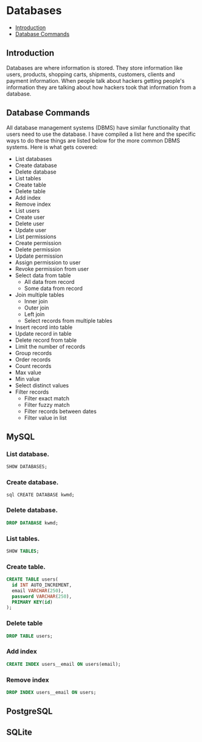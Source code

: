 # Databases

- [Introduction](#introduction)
- [Database Commands](#database-commands)

## Introduction

Databases are where information is stored. They store information like users, products, shopping carts, shipments, customers, clients and payment information. When people talk about hackers getting people's information they are talking about how hackers took that information from a database.

## Database Commands

All database management systems (DBMS) have similar functionality that users need to use the database. I have compiled a list here and the specific ways to do these things are listed below for the more common DBMS systems. Here is what gets covered:

- List databases
- Create database
- Delete database
- List tables
- Create table
- Delete table
- Add index
- Remove index
- List users
- Create user
- Delete user
- Update user
- List permissions
- Create permission
- Delete permission
- Update permission
- Assign permission to user
- Revoke permission from user
- Select data from table
  - All data from record
  - Some data from record
- Join multiple tables
  - Inner join
  - Outer join
  - Left join
  - Select records from multiple tables
- Insert record into table
- Update record in table
- Delete record from table
- Limit the number of records
- Group records
- Order records
- Count records
- Max value
- Min value
- Select distinct values
- Filter records
  - Filter exact match
  - Filter fuzzy match
  - Filter records between dates
  - Filter value in list

## MySQL

### List database.

```sql
SHOW DATABASES;
```

### Create database.

```sql CREATE DATABASE kwmd;```

### Delete database.

```sql
DROP DATABASE kwmd;
```

### List tables.

```sql
SHOW TABLES;
```

### Create table.

```sql
CREATE TABLE users(
  id INT AUTO_INCREMENT,
  email VARCHAR(250),
  password VARCHAR(250),
  PRIMARY KEY(id)
);
```

### Delete table

```sql
DROP TABLE users;
```

### Add index

```sql
CREATE INDEX users__email ON users(email);
```

### Remove index

```sql
DROP INDEX users__email ON users;
```

## PostgreSQL

## SQLite
